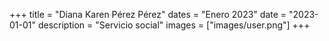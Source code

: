 +++
title = "Diana Karen Pérez Pérez"
dates = "Enero 2023"
date = "2023-01-01"
description = "Servicio social"
images = ["images/user.png"]
+++
